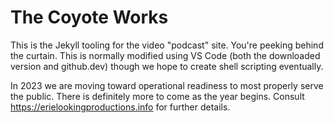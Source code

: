 The Coyote Works
=================

This is the Jekyll tooling for the video "podcast" site.  You're peeking behind the curtain.  This is normally modified using VS Code (both the downloaded version and github.dev) though we hope to create shell scripting eventually.

In 2023 we are moving toward operational readiness to most properly serve the public.  There is definitely more to come as the year begins.  Consult <https://erielookingproductions.info> for further details.
